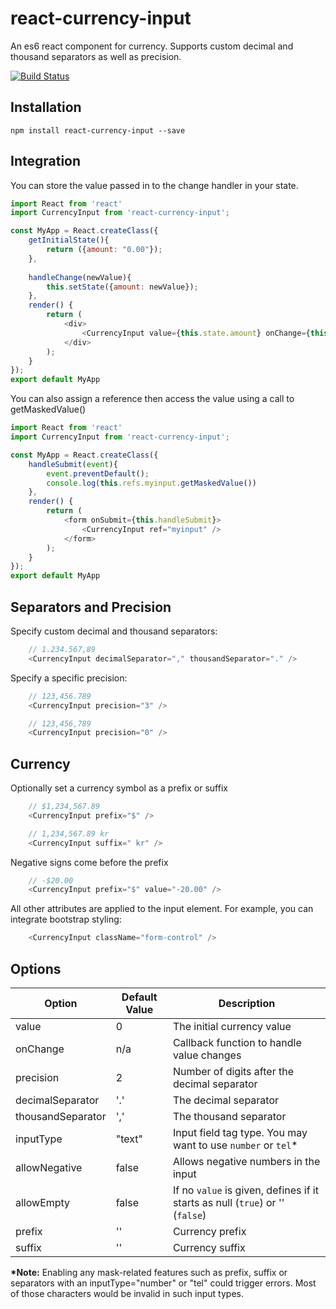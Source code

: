 # react-currency-input

An es6 react component for currency.  Supports custom decimal and thousand separators as well as precision.

[![Build Status](https://travis-ci.org/jsillitoe/react-currency-input.svg?branch=master)](https://travis-ci.org/jsillitoe/react-currency-input)


## Installation
```
npm install react-currency-input --save
```



## Integration
You can store the value passed in to the change handler in your state.

```javascript
import React from 'react'
import CurrencyInput from 'react-currency-input';

const MyApp = React.createClass({
    getInitialState(){
        return ({amount: "0.00"});
    },
  
    handleChange(newValue){
        this.setState({amount: newValue});
    },
    render() {
        return (
            <div>
                <CurrencyInput value={this.state.amount} onChange={this.handleChange}/>
            </div>
        );
    }
});
export default MyApp
```


You can also assign a reference then access the value using a call to getMaskedValue()

```javascript
import React from 'react'
import CurrencyInput from 'react-currency-input';

const MyApp = React.createClass({
    handleSubmit(event){
        event.preventDefault();
        console.log(this.refs.myinput.getMaskedValue())
    },
    render() {
        return (
            <form onSubmit={this.handleSubmit}>
                <CurrencyInput ref="myinput" />
            </form>
        );
    }
});
export default MyApp
```



## Separators and Precision


Specify custom decimal and thousand separators:
```javascript
    // 1.234.567,89
    <CurrencyInput decimalSeparator="," thousandSeparator="." />
```

Specify a specific precision:
```javascript
    // 123,456.789
    <CurrencyInput precision="3" />
```

```javascript
    // 123,456,789
    <CurrencyInput precision="0" />
```


## Currency

Optionally set a currency symbol as a prefix or suffix
```javascript
    // $1,234,567.89
    <CurrencyInput prefix="$" />
```

```javascript
    // 1,234,567.89 kr
    <CurrencyInput suffix=" kr" />
```


Negative signs come before the prefix
```javascript
    // -$20.00
    <CurrencyInput prefix="$" value="-20.00" />
```




All other attributes are applied to the input element.  For example, you can integrate bootstrap styling:

```javascript
    <CurrencyInput className="form-control" />
```



## Options


| Option            | Default Value | Description          |
| -------------     | -----------   | -----------           |
| value             | 0             | The initial currency value |
| onChange          | n/a           | Callback function to handle value changes |
| precision         | 2             | Number of digits after the decimal separator |
| decimalSeparator  | '.'           | The decimal separator |
| thousandSeparator | ','           | The thousand separator |
| inputType         | "text"        | Input field tag type. You may want to use `number` or `tel`* |
| allowNegative     | false         | Allows negative numbers in the input |
| allowEmpty        | false         | If no `value` is given, defines if it starts as null (`true`) or '' (`false`) |
| prefix            | ''            | Currency prefix |
| suffix            | ''            | Currency suffix |


__*Note:__ Enabling any mask-related features such as prefix, suffix or separators 
with an inputType="number" or "tel" could trigger errors. Most of those characters
 would be invalid in such input types.
